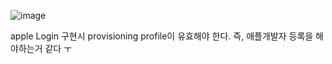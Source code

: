 ![image](https://github.com/kimseongj/TIL/assets/88870642/a3789c5b-f659-4173-a3eb-01b5e92e7731)

apple Login 구현시 provisioning profile이 유효해야 한다. 즉, 애플개발자 등록을 해야하는거 같다 ㅜ